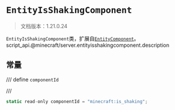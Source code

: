 # `EntityIsShakingComponent`

> 文档版本：1.21.0.24

`EntityIsShakingComponent`类，扩展自[`EntityComponent`](./entitycomponent.md)。script_api.@minecraft/server.entityisshakingcomponent.description

## 常量

/// define
`componentId`


///

```js
static read-only componentId = "minecraft:is_shaking";
```

